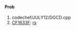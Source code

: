 #### Prob

1. codechef/JULY12/DGCD.cpp
2. [CF1633F](https://codeforces.com/problemset/problem/1615/C):
  [rs](https://github.com/watashi/AlgoSolution/blob/913d9d47ad3342abf2ccc19368a8a70145c076ac/codeforces/ac/16/1633/F.tutorial.rs)
